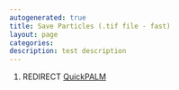 ```yaml
---
autogenerated: true
title: Save Particles (.tif file - fast)
layout: page
categories: 
description: test description
---
```


1.  REDIRECT [QuickPALM](QuickPALM)
